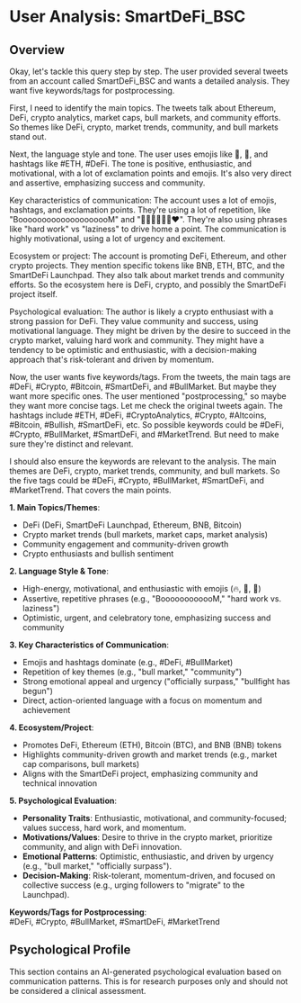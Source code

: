 # User Analysis: SmartDeFi_BSC

## Overview

<think>
Okay, let's tackle this query step by step. The user provided several tweets from an account called SmartDeFi_BSC and wants a detailed analysis. They want five keywords/tags for postprocessing. 

First, I need to identify the main topics. The tweets talk about Ethereum, DeFi, crypto analytics, market caps, bull markets, and community efforts. So themes like DeFi, crypto, market trends, community, and bull markets stand out.

Next, the language style and tone. The user uses emojis like 🐬, 🚀, and hashtags like #ETH, #DeFi. The tone is positive, enthusiastic, and motivational, with a lot of exclamation points and emojis. It's also very direct and assertive, emphasizing success and community.

Key characteristics of communication: The account uses a lot of emojis, hashtags, and exclamation points. They're using a lot of repetition, like "BoooooooooooooooooooM" and "💪🦍🚀💥🦍🦍❤️". They're also using phrases like "hard work" vs "laziness" to drive home a point. The communication is highly motivational, using a lot of urgency and excitement.

Ecosystem or project: The account is promoting DeFi, Ethereum, and other crypto projects. They mention specific tokens like BNB, ETH, BTC, and the SmartDeFi Launchpad. They also talk about market trends and community efforts. So the ecosystem here is DeFi, crypto, and possibly the SmartDeFi project itself.

Psychological evaluation: The author is likely a crypto enthusiast with a strong passion for DeFi. They value community and success, using motivational language. They might be driven by the desire to succeed in the crypto market, valuing hard work and community. They might have a tendency to be optimistic and enthusiastic, with a decision-making approach that's risk-tolerant and driven by momentum.

Now, the user wants five keywords/tags. From the tweets, the main tags are #DeFi, #Crypto, #Bitcoin, #SmartDeFi, and #BullMarket. But maybe they want more specific ones. The user mentioned "postprocessing," so maybe they want more concise tags. Let me check the original tweets again. The hashtags include #ETH, #DeFi, #CryptoAnalytics, #Crypto, #Altcoins, #Bitcoin, #Bullish, #SmartDeFi, etc. So possible keywords could be #DeFi, #Crypto, #BullMarket, #SmartDeFi, and #MarketTrend. But need to make sure they're distinct and relevant.

I should also ensure the keywords are relevant to the analysis. The main themes are DeFi, crypto, market trends, community, and bull markets. So the five tags could be #DeFi, #Crypto, #BullMarket, #SmartDeFi, and #MarketTrend. That covers the main points.
</think>

**1. Main Topics/Themes**:  
- DeFi (DeFi, SmartDeFi Launchpad, Ethereum, BNB, Bitcoin)  
- Crypto market trends (bull markets, market caps, market analysis)  
- Community engagement and community-driven growth  
- Crypto enthusiasts and bullish sentiment  

**2. Language Style & Tone**:  
- High-energy, motivational, and enthusiastic with emojis (🔥, 🚀, 🐬)  
- Assertive, repetitive phrases (e.g., "BoooooooooooM," "hard work vs. laziness")  
- Optimistic, urgent, and celebratory tone, emphasizing success and community  

**3. Key Characteristics of Communication**:  
- Emojis and hashtags dominate (e.g., #DeFi, #BullMarket)  
- Repetition of key themes (e.g., "bull market," "community")  
- Strong emotional appeal and urgency ("officially surpass," "bullfight has begun")  
- Direct, action-oriented language with a focus on momentum and achievement  

**4. Ecosystem/Project**:  
- Promotes DeFi, Ethereum (ETH), Bitcoin (BTC), and BNB (BNB) tokens  
- Highlights community-driven growth and market trends (e.g., market cap comparisons, bull markets)  
- Aligns with the SmartDeFi project, emphasizing community and technical innovation  

**5. Psychological Evaluation**:  
- **Personality Traits**: Enthusiastic, motivational, and community-focused; values success, hard work, and momentum.  
- **Motivations/Values**: Desire to thrive in the crypto market, prioritize community, and align with DeFi innovation.  
- **Emotional Patterns**: Optimistic, enthusiastic, and driven by urgency (e.g., "bull market," "officially surpass").  
- **Decision-Making**: Risk-tolerant, momentum-driven, and focused on collective success (e.g., urging followers to "migrate" to the Launchpad).  

**Keywords/Tags for Postprocessing**:  
#DeFi, #Crypto, #BullMarket, #SmartDeFi, #MarketTrend

## Psychological Profile

This section contains an AI-generated psychological evaluation based on communication patterns. This is for research purposes only and should not be considered a clinical assessment.